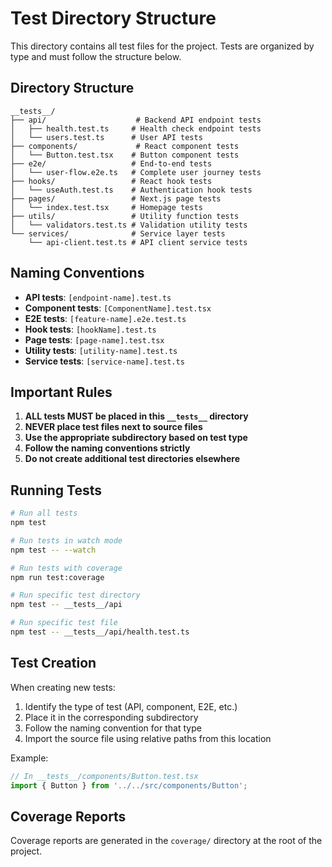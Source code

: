# Test Directory Structure

This directory contains all test files for the project. Tests are organized by type and must follow the structure below.

## Directory Structure

```
__tests__/
├── api/                    # Backend API endpoint tests
│   ├── health.test.ts     # Health check endpoint tests
│   └── users.test.ts      # User API tests
├── components/             # React component tests
│   └── Button.test.tsx    # Button component tests
├── e2e/                   # End-to-end tests
│   └── user-flow.e2e.ts   # Complete user journey tests
├── hooks/                 # React hook tests
│   └── useAuth.test.ts    # Authentication hook tests
├── pages/                 # Next.js page tests
│   └── index.test.tsx     # Homepage tests
├── utils/                 # Utility function tests
│   └── validators.test.ts # Validation utility tests
└── services/              # Service layer tests
    └── api-client.test.ts # API client service tests
```

## Naming Conventions

- **API tests**: `[endpoint-name].test.ts`
- **Component tests**: `[ComponentName].test.tsx`
- **E2E tests**: `[feature-name].e2e.test.ts`
- **Hook tests**: `[hookName].test.ts`
- **Page tests**: `[page-name].test.tsx`
- **Utility tests**: `[utility-name].test.ts`
- **Service tests**: `[service-name].test.ts`

## Important Rules

1. **ALL tests MUST be placed in this `__tests__` directory**
2. **NEVER place test files next to source files**
3. **Use the appropriate subdirectory based on test type**
4. **Follow the naming conventions strictly**
5. **Do not create additional test directories elsewhere**

## Running Tests

```bash
# Run all tests
npm test

# Run tests in watch mode
npm test -- --watch

# Run tests with coverage
npm run test:coverage

# Run specific test directory
npm test -- __tests__/api

# Run specific test file
npm test -- __tests__/api/health.test.ts
```

## Test Creation

When creating new tests:
1. Identify the type of test (API, component, E2E, etc.)
2. Place it in the corresponding subdirectory
3. Follow the naming convention for that type
4. Import the source file using relative paths from this location

Example:
```typescript
// In __tests__/components/Button.test.tsx
import { Button } from '../../src/components/Button';
```

## Coverage Reports

Coverage reports are generated in the `coverage/` directory at the root of the project.